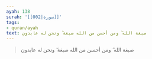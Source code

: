 ```yaml
---
ayah: 138
surah: '[[002|سورة]]'
tags:
- quran/ayah
text: صبغة الله ۖ ومن أحسن من الله صبغة ۖ ونحن له عابدون
---
```

> صبغة الله ۖ ومن أحسن من الله صبغة ۖ ونحن له عابدون
